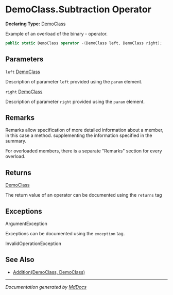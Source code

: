 # DemoClass.Subtraction Operator

**Declaring Type:** [DemoClass](../Type.md)

Example of an overload of the binary \- operator.

```csharp
public static DemoClass operator -(DemoClass left, DemoClass right);
```

## Parameters

`left`  [DemoClass](../Type.md)

Description of parameter `left` provided using the `param` element.

`right`  [DemoClass](../Type.md)

Description of parameter `right` provided using the `param` element.

## Remarks

Remarks allow specification of more detailed information about a member, in this case a method. supplementing the information specified in the summary.

For overloaded members, there is a separate "Remarks" section for every overload.

## Returns

[DemoClass](../Type.md)

The return value of an operator can be documented using the `returns` tag

## Exceptions

ArgumentException

Exceptions can be documented using the `exception` tag.

InvalidOperationException

## See Also

- [Addition(DemoClass, DemoClass)](Addition.md)

___

*Documentation generated by [MdDocs](https://github.com/ap0llo/mddocs)*
